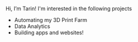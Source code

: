 Hi, I’m Tarin! I'm interested in the following projects
- Automating my 3D Print Farm
- Data Analytics
- Building apps and websites!
